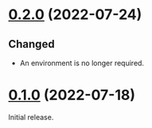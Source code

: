 # [0.2.0][] (2022-07-24)

## Changed

- An environment is no longer required.

# [0.1.0][] (2022-07-18)

Initial release.

[0.2.0]: https://github.com/AaronLasseigne/unifig/compare/v0.1.0...v0.2.0
[0.1.0]: https://github.com/AaronLasseigne/unifig/compare/v0.0.0...v0.1.0
